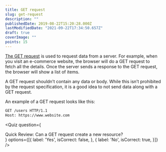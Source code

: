 ```yaml
---
title: GET request
slug: get-request
description: ""
publishedDate: 2019-08-22T15:20:28.000Z
lastModifiedDate: "2021-09-22T17:34:50.657Z"
draft: true
coverImage: ""
points: 15
---
```


[The GET request](https://developer.mozilla.org/en-US/docs/Web/HTTP/Methods/GET) is used to request data from a server. For example, when you visit an e-commerce website, the browser will do a GET request to fetch all the details. Once the server sends a response to the GET request, the browser will show a list of items.

A GET request shouldn’t contain any data or body. While this isn’t prohibited by the request specification, it is a good idea to not send data along with a GET request.

An example of a GET request looks like this:

```bash
GET /users HTTP/1.1
Host: https://www.website.com
```

<Quiz
  question={
    <div><span tw="font-semibold">Quick Review:</span> Can a GET request create a new resource?</div>
  }
  options={[{
    label: 'Yes',
    isCorrect: false,
  }, {
    label: 'No',
    isCorrect: true,
  }]}
/>
